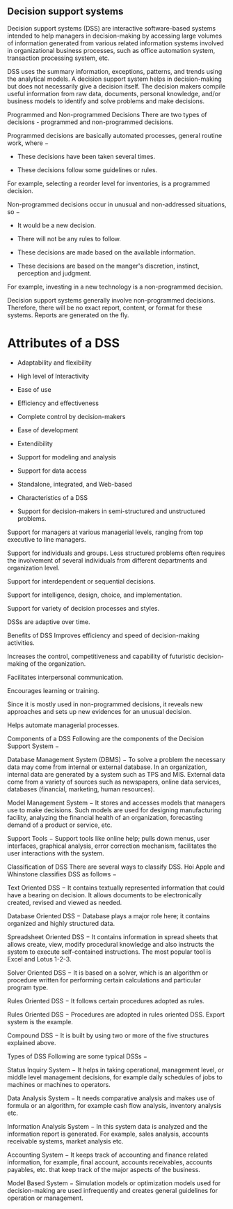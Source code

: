 ## Decision support systems ##

Decision support systems (DSS) are interactive software-based systems intended to help managers in decision-making by accessing large volumes of information generated from various related information systems involved in organizational business processes, such as office automation system, transaction processing system, etc.

DSS uses the summary information, exceptions, patterns, and trends using the analytical models. A decision support system helps in decision-making but does not necessarily give a decision itself. The decision makers compile useful information from raw data, documents, personal knowledge, and/or business models to identify and solve problems and make decisions.

Programmed and Non-programmed Decisions
There are two types of decisions - programmed and non-programmed decisions.

Programmed decisions are basically automated processes, general routine work, where −

- These decisions have been taken several times.

-  These decisions follow some guidelines or rules.

For example, selecting a reorder level for inventories, is a programmed decision.

Non-programmed decisions occur in unusual and non-addressed situations, so −

- It would be a new decision.

- There will not be any rules to follow.

- These decisions are made based on the available information.

- These decisions are based on the manger's discretion, instinct, perception and judgment.

For example, investing in a new technology is a non-programmed decision.

Decision support systems generally involve non-programmed decisions. Therefore, there will be no exact report, content, or format for these systems. Reports are generated on the fly.

# Attributes of a DSS

- Adaptability and flexibility

- High level of Interactivity

- Ease of use

- Efficiency and effectiveness

- Complete control by decision-makers

- Ease of development

- Extendibility

- Support for modeling and analysis

- Support for data access

- Standalone, integrated, and Web-based

- Characteristics of a DSS

- Support for decision-makers in semi-structured and unstructured problems.

Support for managers at various managerial levels, ranging from top executive to line managers.

Support for individuals and groups. Less structured problems often requires the involvement of several individuals from different departments and organization level.

Support for interdependent or sequential decisions.

Support for intelligence, design, choice, and implementation.

Support for variety of decision processes and styles.

DSSs are adaptive over time.

Benefits of DSS
Improves efficiency and speed of decision-making activities.

Increases the control, competitiveness and capability of futuristic decision-making of the organization.

Facilitates interpersonal communication.

Encourages learning or training.

Since it is mostly used in non-programmed decisions, it reveals new approaches and sets up new evidences for an unusual decision.

Helps automate managerial processes.

Components of a DSS
Following are the components of the Decision Support System −

Database Management System (DBMS) − To solve a problem the necessary data may come from internal or external database. In an organization, internal data are generated by a system such as TPS and MIS. External data come from a variety of sources such as newspapers, online data services, databases (financial, marketing, human resources).

Model Management System − It stores and accesses models that managers use to make decisions. Such models are used for designing manufacturing facility, analyzing the financial health of an organization, forecasting demand of a product or service, etc.

Support Tools − Support tools like online help; pulls down menus, user interfaces, graphical analysis, error correction mechanism, facilitates the user interactions with the system.

Classification of DSS
There are several ways to classify DSS. Hoi Apple and Whinstone classifies DSS as follows −

Text Oriented DSS − It contains textually represented information that could have a bearing on decision. It allows documents to be electronically created, revised and viewed as needed.

Database Oriented DSS − Database plays a major role here; it contains organized and highly structured data.

Spreadsheet Oriented DSS − It contains information in spread sheets that allows create, view, modify procedural knowledge and also instructs the system to execute self-contained instructions. The most popular tool is Excel and Lotus 1-2-3.

Solver Oriented DSS − It is based on a solver, which is an algorithm or procedure written for performing certain calculations and particular program type.

Rules Oriented DSS − It follows certain procedures adopted as rules.

Rules Oriented DSS − Procedures are adopted in rules oriented DSS. Export system is the example.

Compound DSS − It is built by using two or more of the five structures explained above.

Types of DSS
Following are some typical DSSs −

Status Inquiry System − It helps in taking operational, management level, or middle level management decisions, for example daily schedules of jobs to machines or machines to operators.

Data Analysis System − It needs comparative analysis and makes use of formula or an algorithm, for example cash flow analysis, inventory analysis etc.

Information Analysis System − In this system data is analyzed and the information report is generated. For example, sales analysis, accounts receivable systems, market analysis etc.

Accounting System − It keeps track of accounting and finance related information, for example, final account, accounts receivables, accounts payables, etc. that keep track of the major aspects of the business.

Model Based System − Simulation models or optimization models used for decision-making are used infrequently and creates general guidelines for operation or management.